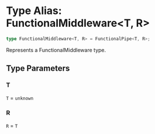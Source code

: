 # Type Alias: FunctionalMiddleware\<T, R\>

```ts
type FunctionalMiddleware<T, R> = FunctionalPipe<T, R>;
```

Represents a FunctionalMiddleware type.

## Type Parameters

### T

`T` = `unknown`

### R

`R` = `T`
